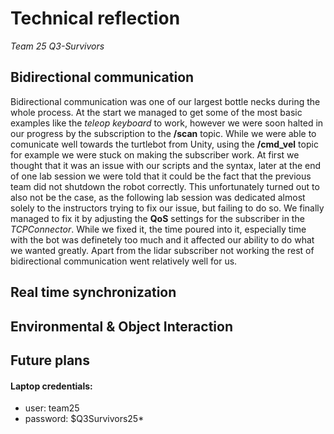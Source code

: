 # Technical reflection
*Team 25 Q3-Survivors*

## Bidirectional communication
Bidirectional communication was one of our largest bottle necks during the whole process. At the start we managed to get some of the most basic examples like the *teleop keyboard* to work, however we were soon halted in our progress by the subscription to the **/scan** topic. While we were able to comunicate well towards the turtlebot from Unity, using the **/cmd_vel** topic for example we were stuck on making the subscriber work. At first we thought that it was an issue with our scripts and the syntax, later at the end of one lab session we were told that it could be the fact that the previous team did not shutdown the robot correctly. This unfortunately turned out to also not be the case, as the following lab session was dedicated almost solely to the instructors trying to fix our issue, but failing to do so. We finally managed to fix it by adjusting the **QoS** settings for the subscriber in the *TCPConnector*. While we fixed it, the time poured into it, especially time with the bot was definetely too much and it affected our ability to do what we wanted greatly. Apart from the lidar subscriber not working the rest of bidirectional communication went relatively well for us. 

## Real time synchronization


## Environmental & Object Interaction


## Future plans


#### Laptop credentials:
- user: team25
- password: $Q3Survivors25*